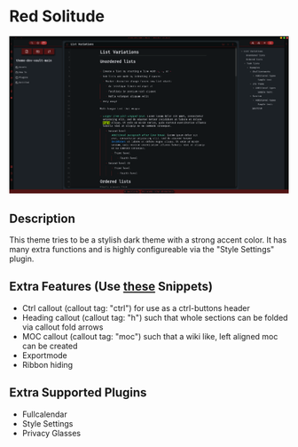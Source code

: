# Red Solitude

![Screenshot](promo_screenshot.png)

## Description

This theme tries to be a stylish dark theme with a strong accent color. It has many extra functions and is highly configureable via the "Style Settings" plugin.

## Extra Features (Use [these](https://github.com/MajorEnkidu/red-solitude-obsidian-theme/tree/main/snippets) Snippets)

- Ctrl callout (callout tag: "ctrl") for use as a ctrl-buttons header
- Heading callout (callout tag: "h") such that whole sections can be folded via callout fold arrows
- MOC callout (callout tag: "moc") such that a wiki like, left aligned moc can be created
- Exportmode
- Ribbon hiding

## Extra Supported Plugins

- Fullcalendar
- Style Settings
- Privacy Glasses
